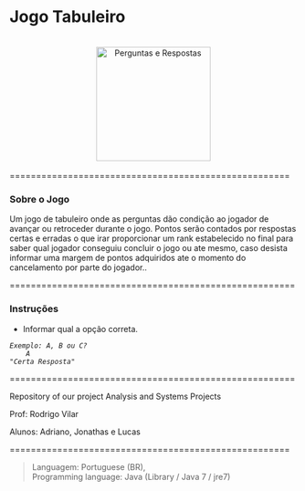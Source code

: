 <h1>Jogo Tabuleiro</h1><br />
<center>
<img src="https://lh4.ggpht.com/cAzMRKm8MX0zjW-c9wwFT8SFNalKsFPpW1fOyDGf5Qvs9-3bTgIUP06uVAssPGMqE4U" alt="Perguntas e Respostas" style="width: 200px; align: center;"/>
</center>
<br />
=====================================================
<h3>Sobre o Jogo</h3>

Um jogo de tabuleiro onde as perguntas dão condição ao jogador de avançar ou retroceder durante o jogo. Pontos serão contados por respostas certas e erradas o que irar proporcionar um rank estabelecido no final para saber qual jogador conseguiu concluir o jogo ou ate mesmo, caso desista informar uma margem de pontos adquiridos ate o momento do cancelamento por parte do jogador..

======================================================
<h3>Instruções</h3>

- Informar qual a opção correta. <br />
<pre><code><i>Exemplo: A, B ou C?
    A
"Certa Resposta"</i>
</code></pre>


======================================================

Repository of our project Analysis and Systems Projects

Prof: Rodrigo Vilar

Alunos: Adriano, Jonathas e Lucas

=====================================================

<blockquote>Languagem: Portuguese (BR),<br />
 Programming language: Java (Library / Java 7 / jre7)</blockquote>
